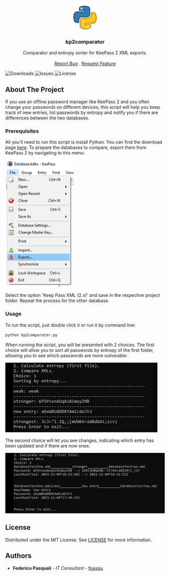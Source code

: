 <br/>
<p align="center">
  <a href="https://github.com/fpasqu/kp2comparator">
    <img src="images/logo.png" alt="Logo" width="80" height="80">
  </a>

  <h3 align="center">kp2comparator</h3>

  <p align="center">
    Comparator and entropy sorter for KeePass 2 XML exports.
    <br/>
    <br/>
    <a href="https://github.com/fpasqu/kp2comparator/issues">Report Bug</a>
    .
    <a href="https://github.com/fpasqu/kp2comparator/issues">Request Feature</a>
  </p>
</p>

![Downloads](https://img.shields.io/github/downloads/fpasqu/kp2comparator/total) ![Issues](https://img.shields.io/github/issues/fpasqu/kp2comparator) ![License](https://img.shields.io/github/license/fpasqu/kp2comparator) 

## About The Project

If you use an offline password manager like KeePass 2 and you often change your passwords on different devices, this script will help you keep track of new entries, list passwords by entropy and notify you if there are differences between the two databases.

### Prerequisites

All you'll need to run this script is install Python. You can find the download page [here](https://www.python.org/downloads/).
To prepare the databases to compare, export them from KeePass 2 by navigating to this menu:

![Screen Shot1](images/screenshot_1.png)

Select the option 'Keep Pass XML (2.x)' and save in the respective project folder. Repeat the process for the other database.

### Usage

To run the script, just double click it or run it by command line:

```sh
python kp2comparator.py
```

When running the script, you will be presented with 2 choices. The first choice will allow you to sort all passwords by entropy of the first folder, allowing you to see which passwords are more vulnerable:

![Screen Shot2](images/screenshot_2.png)

The second choice will let you see changes, indicating which entry has been updated and if there are now ones:

![Screen Shot3](images/screenshot_3.png)

## License

Distributed under the MIT License. See [LICENSE](https://github.com/fpasqu/kp2comparator/blob/main/LICENSE.md) for more information.

## Authors

* **Federico Pasquali** - *IT Consultant* - [fpasqu](https://github.com/fpasqu/)
